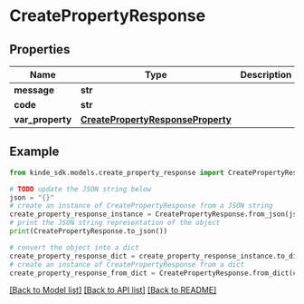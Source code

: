 # CreatePropertyResponse


## Properties

Name | Type | Description | Notes
------------ | ------------- | ------------- | -------------
**message** | **str** |  | [optional] 
**code** | **str** |  | [optional] 
**var_property** | [**CreatePropertyResponseProperty**](CreatePropertyResponseProperty.md) |  | [optional] 

## Example

```python
from kinde_sdk.models.create_property_response import CreatePropertyResponse

# TODO update the JSON string below
json = "{}"
# create an instance of CreatePropertyResponse from a JSON string
create_property_response_instance = CreatePropertyResponse.from_json(json)
# print the JSON string representation of the object
print(CreatePropertyResponse.to_json())

# convert the object into a dict
create_property_response_dict = create_property_response_instance.to_dict()
# create an instance of CreatePropertyResponse from a dict
create_property_response_from_dict = CreatePropertyResponse.from_dict(create_property_response_dict)
```
[[Back to Model list]](../README.md#documentation-for-models) [[Back to API list]](../README.md#documentation-for-api-endpoints) [[Back to README]](../README.md)


